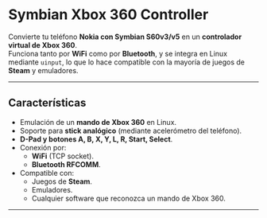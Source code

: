 # Symbian Xbox 360 Controller

Convierte tu teléfono **Nokia con Symbian S60v3/v5** en un **controlador virtual de Xbox 360**.  
Funciona tanto por **WiFi** como por **Bluetooth**, y se integra en Linux mediante `uinput`, lo que lo hace compatible con la mayoría de juegos de **Steam** y emuladores.

---

## Características
- Emulación de un **mando de Xbox 360** en Linux.
- Soporte para **stick analógico** (mediante acelerómetro del teléfono).
- **D-Pad y botones A, B, X, Y, L, R, Start, Select**.
- Conexión por:
  - **WiFi** (TCP socket).
  - **Bluetooth RFCOMM**.
- Compatible con:
  - Juegos de **Steam**.
  - Emuladores.
  - Cualquier software que reconozca un mando de Xbox 360.

---
